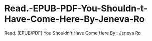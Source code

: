 # Read.-EPUB-PDF-You-Shouldn-t-Have-Come-Here-By-Jeneva-Ro
Read. [EPUB/PDF] You Shouldn't Have Come Here By : Jeneva Ro
